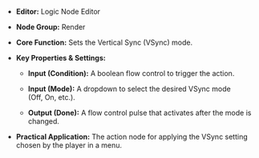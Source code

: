 - **Editor:** Logic Node Editor
    
- **Node Group:** Render
    
- **Core Function:** Sets the Vertical Sync (VSync) mode.
    
- **Key Properties & Settings:**
    
    - **Input (Condition):** A boolean flow control to trigger the action.
        
    - **Input (Mode):** A dropdown to select the desired VSync mode (Off, On, etc.).
        
    - **Output (Done):** A flow control pulse that activates after the mode is changed.
        
- **Practical Application:** The action node for applying the VSync setting chosen by the player in a menu.